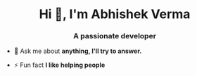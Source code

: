 <h1 align="center">Hi 👋, I'm Abhishek Verma</h1>
<h3 align="center">A passionate developer</h3>

- 💬 Ask me about **anything, I'll try to answer.**

- ⚡ Fun fact **I like helping people**


